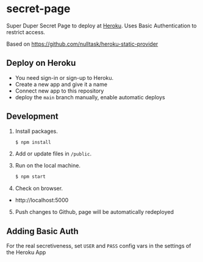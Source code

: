 # secret-page
Super Duper Secret Page to deploy at [Heroku](https://www.heroku.com/).
Uses Basic Authentication to restrict access.

Based on https://github.com/nulltask/heroku-static-provider

## Deploy on Heroku

* You need sign-in or sign-up to Heroku.
* Create a new app and give it a name
* Connect new app to this repository
* deploy the `main` branch manually, enable automatic deploys

## Development

1. Install packages.

    ```sh
    $ npm install
    ```

2. Add or update files in `/public`.
3. Run on the local machine.

    ```bash
    $ npm start
    ```

4. Check on browser.
  - http://localhost:5000

5. Push changes to Github, page will be automatically redeployed

## Adding Basic Auth

For the real secretiveness, set `USER` and `PASS` config vars in the settings of the Heroku App
